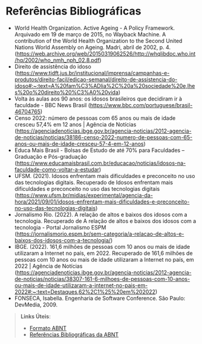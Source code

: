 # Referências Bibliográficas

- World Health Organization. Active Ageing - A Policy Framework. Arquivado em 19 de março de 2015, no Wayback Machine. A contribution of the World Health Organization to the Second United Nations World Assembly on Ageing. Madri, abril de 2002, p. 4. (https://web.archive.org/web/20150319062526/http://whqlibdoc.who.int/hq/2002/who_nmh_nph_02.8.pdf)
- Direito de assistência do idoso (https://www.tjdft.jus.br/institucional/imprensa/campanhas-e-produtos/direito-facil/edicao-semanal/direito-de-assistencia-do-idoso#:~:text=A%20fam%C3%ADlia%2C%20a%20sociedade%20e,lhes%20o%20direito%20%C3%A0%20vida)
- Volta às aulas aos 90 anos: os idosos brasileiros que decidiram ir à faculdade - BBC News Brasil (https://www.bbc.com/portuguese/brasil-46704765)
- Censo 2022: número de pessoas com 65 anos ou mais de idade cresceu 57,4% em 12 anos | Agência de Notícias (https://agenciadenoticias.ibge.gov.br/agencia-noticias/2012-agencia-de-noticias/noticias/38186-censo-2022-numero-de-pessoas-com-65-anos-ou-mais-de-idade-cresceu-57-4-em-12-anos)
- Educa Mais Brasil - Bolsas de Estudo de até 70% para Faculdades – Graduação e Pós-graduação (https://www.educamaisbrasil.com.br/educacao/noticias/idosos-na-faculdade-como-voltar-a-estudar)
- UFSM. (2021). Idosos enfrentam mais dificuldades e preconceito no uso das tecnologias digitais. Recuperado de Idosos enfrentam mais dificuldades e preconceito no uso das tecnologias digitais (https://www.ufsm.br/midias/experimental/agencia-da-hora/2021/09/01/idosos-enfrentam-mais-dificuldades-e-preconceito-no-uso-das-tecnologias-digitais)
- Jornalismo Rio. (2022). A relação de altos e baixos dos idosos com a tecnologia. Recuperado de A relação de altos e baixos dos idosos com a tecnologia - Portal Jornalismo ESPM (https://jornalismorio.espm.br/sem-categoria/a-relacao-de-altos-e-baixos-dos-idosos-com-a-tecnologia/)
- IBGE. (2022). 161,6 milhões de pessoas com 10 anos ou mais de idade utilizaram a Internet no país, em 2022. Recuperado de 161,6 milhões de pessoas com 10 anos ou mais de idade utilizaram a Internet no país, em 2022 | Agência de Notícias (https://agenciadenoticias.ibge.gov.br/agencia-noticias/2012-agencia-de-noticias/noticias/38307-161-6-milhoes-de-pessoas-com-10-anos-ou-mais-de-idade-utilizaram-a-internet-no-pais-em-2022#:~:text=Destaques,62%2C1%25%20em%202022)
- FONSECA, Isabella. Engenharia de Software Conference. São Paulo: DevMedia, 2009.

> **Links Úteis**:
> - [Formato ABNT](https://www.normastecnicas.com/abnt/)
> - [Referências Bibliográficas da ABNT](https://comunidade.rockcontent.com/referencia-bibliografica-abnt/)

